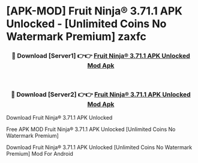 # [APK-MOD] Fruit Ninja® 3.71.1 APK Unlocked - [Unlimited Coins No Watermark Premium] zaxfc



<div align="center">
<h3>🔴 Download [Server1] 👉👉 <a href="https://momento.my/?title=Fruit_Ninja®_3.71.1_APK_Unlocked">Fruit Ninja® 3.71.1 APK Unlocked Mod Apk</a></h3><br>

<h3>🔴 Download [Server2] 👉👉 <a href="https://momento.my/?title=Fruit_Ninja®_3.71.1_APK_Unlocked">Fruit Ninja® 3.71.1 APK Unlocked Mod Apk</a></h3>
</div>



Download Fruit Ninja® 3.71.1 APK Unlocked 

Free APK MOD Fruit Ninja® 3.71.1 APK Unlocked [Unlimited Coins No Watermark Premium]

Download Fruit Ninja® 3.71.1 APK Unlocked [Unlimited Coins No Watermark Premium] Mod For Android
